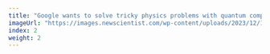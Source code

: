 ```yaml
---
title: "Google wants to solve tricky physics problems with quantum computers"
imageUrl: "https://images.newscientist.com/wp-content/uploads/2023/12/18113249/SEI_183676751.jpg?width=600"
index: 2
weight: 2
---
```

